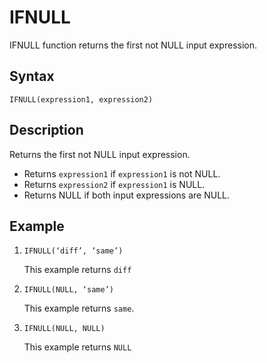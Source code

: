 <!-- loio11fa6039040344719e669cba855e562b -->

# IFNULL

IFNULL function returns the first not NULL input expression.



<a name="loio11fa6039040344719e669cba855e562b__section_vwt_514_w4b"/>

## Syntax

`IFNULL(expression1, expression2)` 



<a name="loio11fa6039040344719e669cba855e562b__section_wwt_514_w4b"/>

## Description

Returns the first not NULL input expression.

-   Returns `expression1` if `expression1` is not NULL.
-   Returns `expression2` if `expression1` is NULL.
-   Returns NULL if both input expressions are NULL.



<a name="loio11fa6039040344719e669cba855e562b__section_a4j_x14_w4b"/>

## Example

1.  `IFNULL(‘diff’, ‘same’)`

    This example returns `diff`

2.  `IFNULL(NULL, ‘same’)`

    This example returns `same`.

3.  `IFNULL(NULL, NULL)`

    This example returns `NULL`


